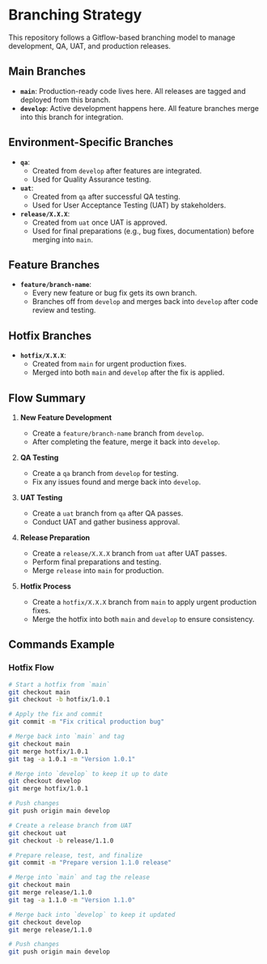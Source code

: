 # Branching Strategy

This repository follows a Gitflow-based branching model to manage development, QA, UAT, and production releases.

## Main Branches
- **`main`**: Production-ready code lives here. All releases are tagged and deployed from this branch.
- **`develop`**: Active development happens here. All feature branches merge into this branch for integration.

## Environment-Specific Branches
- **`qa`**: 
  - Created from `develop` after features are integrated.
  - Used for Quality Assurance testing.
- **`uat`**: 
  - Created from `qa` after successful QA testing.
  - Used for User Acceptance Testing (UAT) by stakeholders.
- **`release/X.X.X`**: 
  - Created from `uat` once UAT is approved.
  - Used for final preparations (e.g., bug fixes, documentation) before merging into `main`.

## Feature Branches
- **`feature/branch-name`**: 
  - Every new feature or bug fix gets its own branch.
  - Branches off from `develop` and merges back into `develop` after code review and testing.

## Hotfix Branches
- **`hotfix/X.X.X`**: 
  - Created from `main` for urgent production fixes.
  - Merged into both `main` and `develop` after the fix is applied.

## Flow Summary

1. **New Feature Development**
   - Create a `feature/branch-name` branch from `develop`.
   - After completing the feature, merge it back into `develop`.

2. **QA Testing**
   - Create a `qa` branch from `develop` for testing.
   - Fix any issues found and merge back into `develop`.

3. **UAT Testing**
   - Create a `uat` branch from `qa` after QA passes.
   - Conduct UAT and gather business approval.

4. **Release Preparation**
   - Create a `release/X.X.X` branch from `uat` after UAT passes.
   - Perform final preparations and testing.
   - Merge `release` into `main` for production.

5. **Hotfix Process**
   - Create a `hotfix/X.X.X` branch from `main` to apply urgent production fixes.
   - Merge the hotfix into both `main` and `develop` to ensure consistency.

## Commands Example

### Hotfix Flow

```bash
# Start a hotfix from `main`
git checkout main
git checkout -b hotfix/1.0.1

# Apply the fix and commit
git commit -m "Fix critical production bug"

# Merge back into `main` and tag
git checkout main
git merge hotfix/1.0.1
git tag -a 1.0.1 -m "Version 1.0.1"

# Merge into `develop` to keep it up to date
git checkout develop
git merge hotfix/1.0.1

# Push changes
git push origin main develop

```
```bash
# Create a release branch from UAT
git checkout uat
git checkout -b release/1.1.0

# Prepare release, test, and finalize
git commit -m "Prepare version 1.1.0 release"

# Merge into `main` and tag the release
git checkout main
git merge release/1.1.0
git tag -a 1.1.0 -m "Version 1.1.0"

# Merge back into `develop` to keep it updated
git checkout develop
git merge release/1.1.0

# Push changes
git push origin main develop


